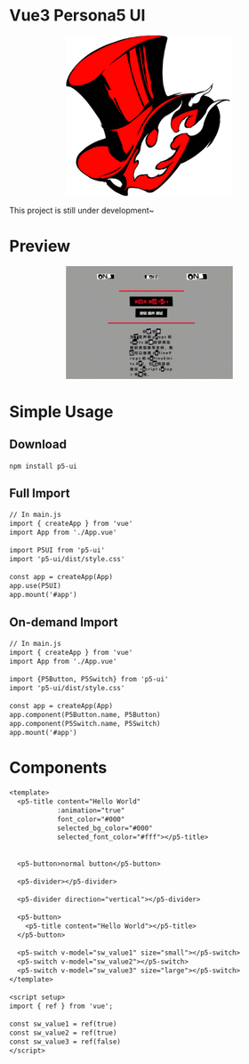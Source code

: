 # Vue3 Persona5 UI
<p align="center">
  <img width="300px" src="src/assets/logo.png">
</p>  
This project is still under development~

# Preview
<p align="center">
  <img width="300px" src="src/assets/preview.gif">
</p>  

# Simple Usage
## Download
```
npm install p5-ui
```
## Full Import
```
// In main.js
import { createApp } from 'vue'
import App from './App.vue'

import P5UI from 'p5-ui'
import 'p5-ui/dist/style.css'

const app = createApp(App)
app.use(P5UI)
app.mount('#app')
```
## On-demand Import
```
// In main.js
import { createApp } from 'vue'
import App from './App.vue'

import {P5Button, P5Switch} from 'p5-ui'
import 'p5-ui/dist/style.css'

const app = createApp(App)
app.component(P5Button.name, P5Button)
app.component(P5Switch.name, P5Switch)
app.mount('#app')
```

# Components
```
<template>
  <p5-title content="Hello World"
            :animation="true"
            font_color="#000"
            selected_bg_color="#000"
            selected_font_color="#fff"></p5-title>


  <p5-button>normal button</p5-button>

  <p5-divider></p5-divider>

  <p5-divider direction="vertical"></p5-divider>

  <p5-button>
    <p5-title content="Hello World"></p5-title>
  </p5-button>

  <p5-switch v-model="sw_value1" size="small"></p5-switch>
  <p5-switch v-model="sw_value2"></p5-switch>
  <p5-switch v-model="sw_value3" size="large"></p5-switch>
</template>

<script setup>
import { ref } from 'vue';

const sw_value1 = ref(true)
const sw_value2 = ref(true)
const sw_value3 = ref(false)
</script>
```



